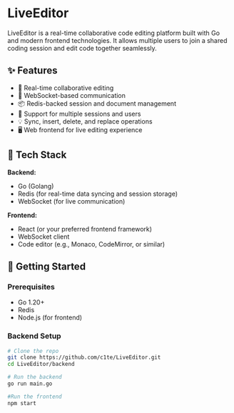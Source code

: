 # LiveEditor

LiveEditor is a real-time collaborative code editing platform built with Go and modern frontend technologies. It allows multiple users to join a shared coding session and edit code together seamlessly.

## ✨ Features

- 🔁 Real-time collaborative editing
- 💬 WebSocket-based communication
- 📦 Redis-backed session and document management
- 📄 Support for multiple sessions and users
- 💡 Sync, insert, delete, and replace operations
- 🖥️ Web frontend for live editing experience

## 🧱 Tech Stack

**Backend:**
- Go (Golang)
- Redis (for real-time data syncing and session storage)
- WebSocket (for live communication)

**Frontend:**
- React (or your preferred frontend framework)
- WebSocket client
- Code editor (e.g., Monaco, CodeMirror, or similar)

## 🚀 Getting Started

### Prerequisites

- Go 1.20+
- Redis
- Node.js (for frontend)

### Backend Setup

```bash
# Clone the repo
git clone https://github.com/c1te/LiveEditor.git
cd LiveEditor/backend

# Run the backend
go run main.go

#Run the frontend
npm start